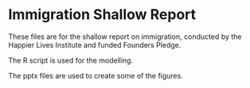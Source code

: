 # Immigration Shallow Report
 
These files are for the shallow report on immigration, conducted by the Happier Lives Institute and funded Founders Pledge. 

The R script is used for the modelling. 

The pptx files are used to create some of the figures. 
